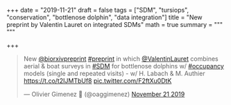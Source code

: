 +++
date = "2019-11-21"
draft = false
tags = ["SDM", "tursiops", "conservation", "bottlenose dolphin", "data integration"]
title = "New preprint by Valentin Lauret on integrated SDMs"
math = true
summary = """
"""

+++

<blockquote class="twitter-tweet"><p lang="en" dir="ltr">New <a href="https://twitter.com/biorxivpreprint?ref_src=twsrc%5Etfw">@biorxivpreprint</a> <a href="https://twitter.com/hashtag/preprint?src=hash&amp;ref_src=twsrc%5Etfw">#preprint</a> in which <a href="https://twitter.com/ValentinLauret?ref_src=twsrc%5Etfw">@ValentinLauret</a> combines aerial &amp; boat surveys in <a href="https://twitter.com/hashtag/SDM?src=hash&amp;ref_src=twsrc%5Etfw">#SDM</a> for bottlenose dolphins w/ <a href="https://twitter.com/hashtag/occupancy?src=hash&amp;ref_src=twsrc%5Etfw">#occupancy</a> models (single and repeated visits) - w/ H. Labach &amp; M. Authier <a href="https://t.co/t2IJMTbUf8">https://t.co/t2IJMTbUf8</a> <a href="https://t.co/F2ftXu0DtK">pic.twitter.com/F2ftXu0DtK</a></p>&mdash; Olivier Gimenez 🖖 (@oaggimenez) <a href="https://twitter.com/oaggimenez/status/1197428792588984320?ref_src=twsrc%5Etfw">November 21 2019</a></blockquote> <script async src="https://platform.twitter.com/widgets.js" charset="utf-8"></script> 